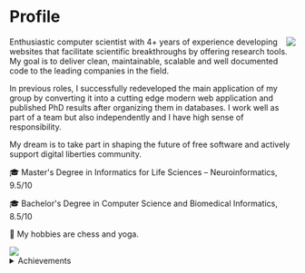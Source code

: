 # Profile

<img align="right" src="https://thumbs.gfycat.com/PointedFrequentImperatorangel-size_restricted.gif">

Enthusiastic computer scientist with 4+ years of experience developing
websites that facilitate scientific breakthroughs by offering research tools. My
goal is to deliver clean, maintainable, scalable and well documented code to
the leading companies in the field.


In previous roles, I successfully redeveloped the main application of my group
by converting it into a cutting edge modern web application and published
PhD results after organizing them in databases. I work well as part of a team
but also independently and I have high sense of responsibility. 

My dream is to take part in shaping the future of free software and actively support digital liberties community.


🎓 Master's Degree in Informatics for Life Sciences – Neuroinformatics, 9.5/10

🎓 Bachelor's Degree in Computer Science and Biomedical Informatics, 8.5/10

:seedling: My hobbies are chess and yoga.

<img align="center" src="https://www.dropbox.com/s/xh4a5287uszjpkd/skills_word_cloud.png?raw=1">
<details>
<summary>Achievements</summary>
  <ul>
  <li>I won the award for the higher grade of the first year during my master's
degree from Foundation for Education and European Civilization</li>
    <li>I won the award for the higher final grade for my bachelor's degree from
Greek State Scholarships Foundation</li>
</ul>
</details>

<!---
gdamaskos/gdamaskos is a ✨ special ✨ repository because its `README.md` (this file) appears on your GitHub profile.
You can click the Preview link to take a look at your changes.

- 👋 Hi, I’m @gdamaskos
- 👀 I’m interested in ...
- 🌱 I’m currently learning ...
- 💞️ I’m looking to collaborate on ...
- 📫 How to reach me ...

--->
